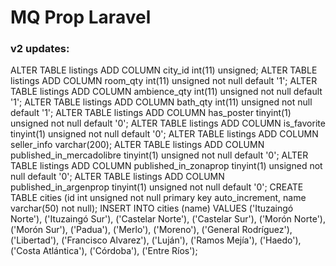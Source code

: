 # MQ Prop Laravel

### v2 updates:

ALTER TABLE listings ADD COLUMN city_id int(11) unsigned;
ALTER TABLE listings ADD COLUMN room_qty int(11) unsigned not null default '1';
ALTER TABLE listings ADD COLUMN ambience_qty int(11) unsigned not null default '1';
ALTER TABLE listings ADD COLUMN bath_qty int(11) unsigned not null default '1';
ALTER TABLE listings ADD COLUMN has_poster tinyint(1) unsigned not null default '0';
ALTER TABLE listings ADD COLUMN is_favorite tinyint(1) unsigned not null default '0';
ALTER TABLE listings ADD COLUMN seller_info varchar(200);
ALTER TABLE listings ADD COLUMN published_in_mercadolibre tinyint(1) unsigned not null default '0';
ALTER TABLE listings ADD COLUMN published_in_zonaprop tinyint(1) unsigned not null default '0';
ALTER TABLE listings ADD COLUMN published_in_argenprop tinyint(1) unsigned not null default '0';
CREATE TABLE cities (id int unsigned not null primary key auto_increment, name varchar(50) not null);
INSERT INTO cities (name) VALUES 
    ('Ituzaingó Norte'),
    ('Ituzaingó Sur'),
    ('Castelar Norte'),
    ('Castelar Sur'),
    ('Morón Norte'),
    ('Morón Sur'),
    ('Padua'),
    ('Merlo'),
    ('Moreno'),
    ('General Rodríguez'),
    ('Libertad'),
    ('Francisco Alvarez'),
    ('Luján'),
    ('Ramos Mejía'),
    ('Haedo'),
    ('Costa Atlántica'),
    ('Córdoba'),
    ('Entre Ríos');